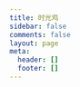 ```yaml
---
title: 时光鸡
sidebar: false
comments: false
layout: page
meta:
  header: []
  footer: []
---
```


<script src="https://cdn.jsdelivr.net/npm/jquery@3.4/dist/jquery.min.js"></script>
<script>
  var img="https://cdn.jsdelivr.net/gh/Linhk1606/blog-cdn@master/img/avatar.jpg";
  var appID="tIOCOkWhENwNnhYNcbh4Ds38-MdYXbMMI";
  var appKEY="9yaUKqQc9oKDFSIv6fi9u6G6";
  var per="5";
  var username="Linhk1606";
  var placeholder1="仅管理员可以在此吐槽哦~";
  var color1="#90CAF9";
  var color2="#2196F3";
</script>
<div id="lazy"></div>
<div id="artitalk"></div>
<script type="text/javascript" src="https://unpkg.com/artitalk"></script>
<!-- 自定义样式 -->
<style>
.cbp_tmtimeline>li {
  list-style: none;
}
</style>
<!-- 自定义样式.end -->

